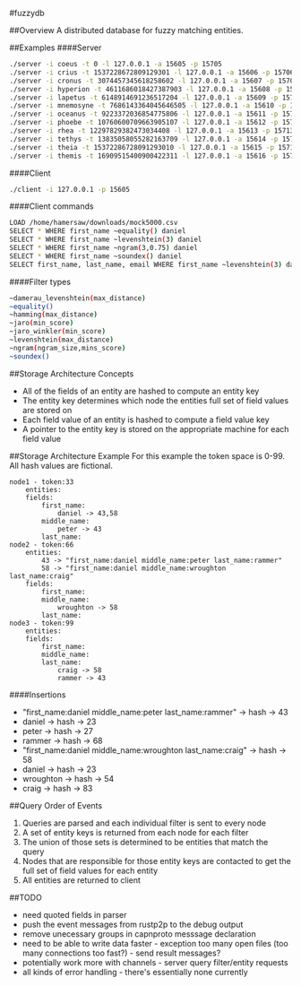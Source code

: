 #fuzzydb

##Overview
A distributed database for fuzzy matching entities.

##Examples
####Server
```bash
./server -i coeus -t 0 -l 127.0.0.1 -a 15605 -p 15705
./server -i crius -t 1537228672809129301 -l 127.0.0.1 -a 15606 -p 15706 -s 127.0.0.1 -e 15705
./server -i cronus -t 3074457345618258602 -l 127.0.0.1 -a 15607 -p 15707 -s 127.0.0.1 -e 15705
./server -i hyperion -t 4611686018427387903 -l 127.0.0.1 -a 15608 -p 15708 -s 127.0.0.1 -e 15705
./server -i lapetus -t 6148914691236517204 -l 127.0.0.1 -a 15609 -p 15709 -s 127.0.0.1 -e 15705
./server -i mnemosyne -t 7686143364045646505 -l 127.0.0.1 -a 15610 -p 15710 -s 127.0.0.1 -e 15705
./server -i oceanus -t 9223372036854775806 -l 127.0.0.1 -a 15611 -p 15711 -s 127.0.0.1 -e 15705
./server -i phoebe -t 10760600709663905107 -l 127.0.0.1 -a 15612 -p 15712 -s 127.0.0.1 -e 15705
./server -i rhea -t 12297829382473034408 -l 127.0.0.1 -a 15613 -p 15713 -s 127.0.0.1 -e 15705
./server -i tethys -t 13835058055282163709 -l 127.0.0.1 -a 15614 -p 15714 -s 127.0.0.1 -e 15705
./server -i theia -t 15372286728091293010 -l 127.0.0.1 -a 15615 -p 15715 -s 127.0.0.1 -e 15705
./server -i themis -t 16909515400900422311 -l 127.0.0.1 -a 15616 -p 15716 -s 127.0.0.1 -e 15705
```

####Client
```bash
./client -i 127.0.0.1 -p 15605
```

####Client commands
```bash
LOAD /home/hamersaw/downloads/mock5000.csv
SELECT * WHERE first_name ~equality() daniel
SELECT * WHERE first_name ~levenshtein(3) daniel
SELECT * WHERE first_name ~ngram(3,0.75) daniel
SELECT * WHERE first_name ~soundex() daniel
SELECT first_name, last_name, email WHERE first_name ~levenshtein(3) danny AND last_name ~soundex() rammer
```

####Filter types
```bash
~damerau_levenshtein(max_distance)
~equality()
~hamming(max_distance)
~jaro(min_score)
~jaro_winkler(min_score)
~levenshtein(max_distance)
~ngram(ngram_size,mins_score)
~soundex()
```

##Storage Architecture Concepts
- All of the fields of an entity are hashed to compute an entity key
- The entity key determines which node the entities full set of field values are stored on
- Each field value of an entity is hashed to compute a field value key
- A pointer to the entity key is stored on the appropriate machine for each field value

##Storage Architecture Example
For this example the token space is 0-99. All hash values are fictional.

```
node1 - token:33
	entities:
	fields:
		first_name:
			daniel -> 43,58
		middle_name:
			peter -> 43
		last_name:
node2 - token:66
	entities:
		43 -> "first_name:daniel middle_name:peter last_name:rammer"
		58 -> "first_name:daniel middle_name:wroughton last_name:craig"
	fields:
		first_name:
		middle_name:
			wroughton -> 58
		last_name:
node3 - token:99
	entities:
	fields:
		first_name:
		middle_name:
		last_name:
			craig -> 58
			rammer -> 43
```

####Insertions
- "first_name:daniel middle_name:peter last_name:rammer" -> hash -> 43
- daniel -> hash -> 23
- peter -> hash -> 27
- rammer -> hash -> 68
- "first_name:daniel middle_name:wroughton last_name:craig" -> hash -> 58
- daniel -> hash -> 23
- wroughton -> hash -> 54
- craig -> hash -> 83

##Query Order of Events
1. Queries are parsed and each individual filter is sent to every node
2. A set of entity keys is returned from each node for each filter
3. The union of those sets is determined to be entities that match the query
4. Nodes that are responsible for those entity keys are contacted to get the full set of field values for each entity
5. All entities are returned to client

##TODO
- need quoted fields in parser
- push the event messages from rustp2p to the debug output
- remove unecessary groups in capnproto messsage declaration
- need to be able to write data faster - exception too many open files (too many connections too fast?) - send result messages?
- potentially work more with channels - server query filter/entity requests
- all kinds of error handling - there's essentially none currently
